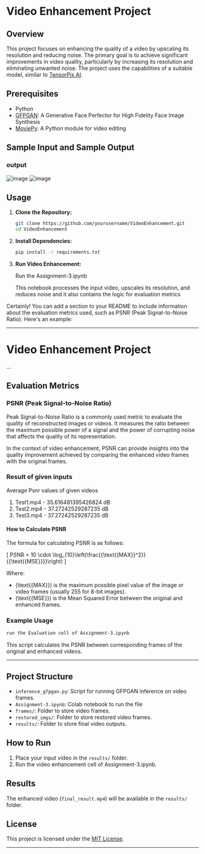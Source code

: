 
# Video Enhancement Project

## Overview

This project focuses on enhancing the quality of a video by upscaling its resolution and reducing noise. The primary goal is to achieve significant improvements in video quality, particularly by increasing its resolution and eliminating unwanted noise. The project uses the capabilities of a suitable model, similar to [TensorPix AI](https://tensorpix.ai/).

## Prerequisites

- Python
- [GFPGAN](https://github.com/TencentARC/GFPGAN): A Generative Face Perfector for High Fidelity Face Image Synthesis
- [MoviePy](https://zulko.github.io/moviepy/): A Python module for video editing

## Sample Input and Sample Output

### output 
![image](https://github.com/jaiydv/VideoEnhancement/assets/85070747/40a46405-2e98-419c-b86c-17abbae9dc6e)  ![image](https://github.com/jaiydv/VideoEnhancement/assets/85070747/d4944198-9d0e-4f6f-ac3d-34bf7f1310fb)





## Usage

1. **Clone the Repository:**
   ```bash
   git clone https://github.com/yourusername/VideoEnhancement.git
   cd VideoEnhancement
   ```

2. **Install Dependencies:**
   ```bash
   pip install -r requirements.txt
   ```

3. **Run Video Enhancement:**

   Run the Assignment-3.ipynb 

   This notebook processes the input video, upscales its resolution, and reduces noise and it also contains the logic for evaluation metrics

Certainly! You can add a section to your README to include information about the evaluation metrics used, such as PSNR (Peak Signal-to-Noise Ratio). Here's an example:

---

# Video Enhancement Project

...

## Evaluation Metrics

### PSNR (Peak Signal-to-Noise Ratio)

Peak Signal-to-Noise Ratio is a commonly used metric to evaluate the quality of reconstructed images or videos. It measures the ratio between the maximum possible power of a signal and the power of corrupting noise that affects the quality of its representation.

In the context of video enhancement, PSNR can provide insights into the quality improvement achieved by comparing the enhanced video frames with the original frames.

### Result of given inputs
Average Psnr values of given videos

1. Test1.mp4 - 35.616481395426824 dB
2. Test2.mp4 - 37.27242529287235 dB
3. Test3.mp4 - 37.27242529287235 dB

#### How to Calculate PSNR

The formula for calculating PSNR is as follows:

\[ PSNR = 10 \cdot \log_{10}\left(\frac{{\text{{MAX}}^2}}{{\text{{MSE}}}}\right) \]

Where:
- \(\text{{MAX}}\) is the maximum possible pixel value of the image or video frames (usually 255 for 8-bit images).
- \(\text{{MSE}}\) is the Mean Squared Error between the original and enhanced frames.

### Example Usage

```bash
run the Evaluation cell of Assignment-3.ipynb
```

This script calculates the PSNR between corresponding frames of the original and enhanced videos.

---

## Project Structure

- `inference_gfpgan.py`: Script for running GFPGAN inference on video frames.
- `Assignment-3.ipynb`: Colab notebook to run the file
- `frames/`: Folder to store video frames.
- `restored_imgs/`: Folder to store restored video frames.
- `results/`: Folder to store final video outputs.

## How to Run

1. Place your input video  in the `results/` folder.
2. Run the video enhancement cell of Assignment-3.ipynb.

## Results

The enhanced video (`final_result.mp4`) will be available in the `results/` folder.


## License

This project is licensed under the [MIT License](LICENSE).

---
